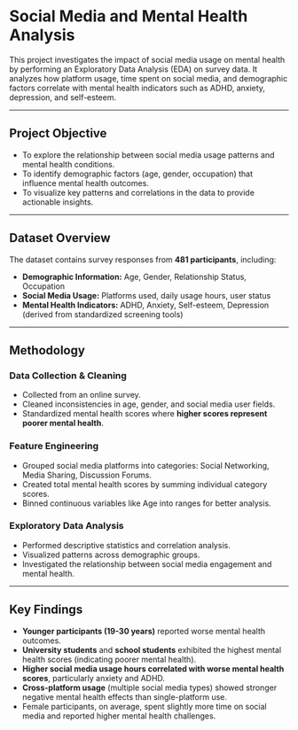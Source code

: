 # Social Media and Mental Health Analysis

This project investigates the impact of social media usage on mental health by performing an Exploratory Data Analysis (EDA) on survey data. It analyzes how platform usage, time spent on social media, and demographic factors correlate with mental health indicators such as ADHD, anxiety, depression, and self-esteem.

---

## Project Objective

- To explore the relationship between social media usage patterns and mental health conditions.
- To identify demographic factors (age, gender, occupation) that influence mental health outcomes.
- To visualize key patterns and correlations in the data to provide actionable insights.

---

## Dataset Overview

The dataset contains survey responses from **481 participants**, including:
- **Demographic Information:** Age, Gender, Relationship Status, Occupation
- **Social Media Usage:** Platforms used, daily usage hours, user status
- **Mental Health Indicators:** ADHD, Anxiety, Self-esteem, Depression (derived from standardized screening tools)

---

## Methodology

### Data Collection & Cleaning
- Collected from an online survey.
- Cleaned inconsistencies in age, gender, and social media user fields.
- Standardized mental health scores where **higher scores represent poorer mental health**.

### Feature Engineering
- Grouped social media platforms into categories: Social Networking, Media Sharing, Discussion Forums.
- Created total mental health scores by summing individual category scores.
- Binned continuous variables like Age into ranges for better analysis.

### Exploratory Data Analysis
- Performed descriptive statistics and correlation analysis.
- Visualized patterns across demographic groups.
- Investigated the relationship between social media engagement and mental health.

---

## Key Findings

- **Younger participants (19-30 years)** reported worse mental health outcomes.
- **University students** and **school students** exhibited the highest mental health scores (indicating poorer mental health).
- **Higher social media usage hours correlated with worse mental health scores**, particularly anxiety and ADHD.
- **Cross-platform usage** (multiple social media types) showed stronger negative mental health effects than single-platform use.
- Female participants, on average, spent slightly more time on social media and reported higher mental health challenges.

